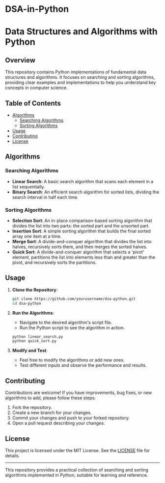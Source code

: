 # DSA-in-Python

# Data Structures and Algorithms with Python

## Overview

This repository contains Python implementations of fundamental data structures and algorithms. It focuses on searching and sorting algorithms, providing clear examples and implementations to help you understand key concepts in computer science.

## Table of Contents

- [Algorithms](#algorithms)
  - [Searching Algorithms](#searching-algorithms)
  - [Sorting Algorithms](#sorting-algorithms)
- [Usage](#usage)
- [Contributing](#contributing)
- [License](#license)

## Algorithms

### Searching Algorithms

- **Linear Search**: A basic search algorithm that scans each element in a list sequentially.
- **Binary Search**: An efficient search algorithm for sorted lists, dividing the search interval in half each time.

### Sorting Algorithms

- **Selection Sort**: An in-place comparison-based sorting algorithm that divides the list into two parts: the sorted part and the unsorted part.
- **Insertion Sort**: A simple sorting algorithm that builds the final sorted array one item at a time.
- **Merge Sort**: A divide-and-conquer algorithm that divides the list into halves, recursively sorts them, and then merges the sorted halves.
- **Quick Sort**: A divide-and-conquer algorithm that selects a 'pivot' element, partitions the list into elements less than and greater than the pivot, and recursively sorts the partitions.

## Usage

1. **Clone the Repository**:
    ```sh
    git clone https://github.com/yourusername/dsa-python.git
    cd dsa-python
    ```

2. **Run the Algorithms**:
    - Navigate to the desired algorithm's script file.
    - Run the Python script to see the algorithm in action.

    ```sh
    python linear_search.py
    python quick_sort.py
    ```

3. **Modify and Test**:
    - Feel free to modify the algorithms or add new ones.
    - Test different inputs and observe the performance and results.

## Contributing

Contributions are welcome! If you have improvements, bug fixes, or new algorithms to add, please follow these steps:

1. Fork the repository.
2. Create a new branch for your changes.
3. Commit your changes and push to your forked repository.
4. Open a pull request describing your changes.

## License

This project is licensed under the MIT License. See the [LICENSE](LICENSE) file for details.

---

This repository provides a practical collection of searching and sorting algorithms implemented in Python, suitable for learning and reference.

